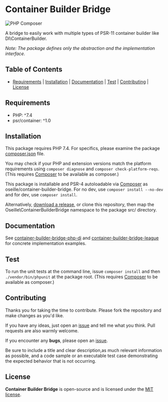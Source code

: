 # Container Builder Bridge

![PHP Composer](https://github.com/oseille/container-builder-bridge/workflows/PHP%20Composer/badge.svg?branch=master)

A bridge to easily work with multiple types of PSR-11 container builder like DI\ContainerBuilder.

_Note: The package defines only the abstraction and the implementation interface._

## Table of Contents

- [Requirements](#requirements) | [Installation](#installation) | [Documentation](#documentation) | [Test](#test) | [Contributing](#contributing) | [License](#license)

## Requirements

- PHP: ^7.4
- psr/container: ^1.0

## Installation

This package requires PHP 7.4. For specifics, please examine the package [composer.json](https://github.com/oseille/container-builder-bridge/blob/master/composer.json) file.

You may check if your PHP and extension versions match the platform requirements using `composer diagnose` and `composer check-platform-reqs`. (This requires [Composer](https://getcomposer.org/) to be available as composer.)

This package is installable and PSR-4 autoloadable via [Composer](https://getcomposer.org/) as oseille/container-builder-bridge. For no dev, use `composer install --no-dev` and for dev, use `composer install`.

Alternatively, [download a release](https://github.com/oseille/container-builder-bridge/releases), or clone this repository, then map the Oseille\ContainerBuilderBridge namespace to the package src/ directory.

## Documentation

See [container-builder-bridge-php-di](https://github.com/oseille/container-builder-bridge-php-di) and [container-builder-bridge-league](https://github.com/oseille/container-builder-bridge-league) for concrete implementation examples.


## Test

To run the unit tests at the command line, issue `composer install` and then `./vendor/bin/phpunit` at the package root. (This requires [Composer](https://getcomposer.org/) to be available as composer.)

## Contributing

Thanks you for taking the time to contribute. Please fork the repository and make changes as you'd like.

If you have any ideas, just open an [issue](https://github.com/oseille/container-builder-bridge/issues) and tell me what you think. Pull requests are also warmly welcome.

If you encounter any **bugs**, please open an [issue](https://github.com/oseille/container-builder-bridge/issues).

Be sure to include a title and clear description,as much relevant information as possible, and a code sample or an executable test case demonstrating the expected behavior that is not occurring.

## License

**Container Builder Bridge** is open-source and is licensed under the [MIT license](LICENSE).

